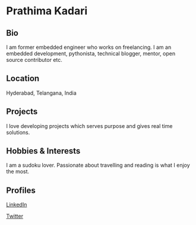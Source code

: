 # Prathima Kadari

## Bio
I am former embedded engineer who works on freelancing. I am an embedded development, pythonista, technical blogger, mentor, open source contributor etc.

## Location
Hyderabad, Telangana, India

## Projects
I love developing projects which serves purpose and gives real time solutions.

## Hobbies & Interests
I am a sudoku lover. Passionate about travelling and reading is what I enjoy the most.

## Profiles

[LinkedIn](https://www.linkedin.com/in/prathima-kadari)

[Twitter](https://www.twitter.com/prathimak88)
